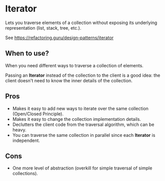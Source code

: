 # Iterator

Lets you traverse elements of a collection without exposing its underlying representation (list, stack, tree, etc.).

See https://refactoring.guru/design-patterns/iterator

## When to use?

When you need different ways to traverse a collection of elements.

Passing an **Iterator** instead of the collection to the client is a good idea: the client doesn't need to know the inner details of the collection.

## Pros

- Makes it easy to add new ways to iterate over the same collection (Open/Closed Principle).
- Makes it easy to change the collection implementation details.
- Declutters the client code from the traversal algorithm, which can be heavy.
- You can traverse the same collection in parallel since each **Iterator** is independent.

## Cons

- One more level of abstraction (overkill for simple traversal of simple collections).

